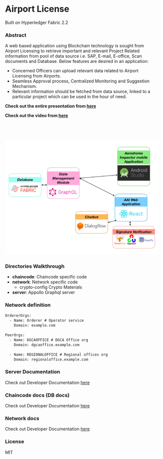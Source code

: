 # Airport License

Built on Hyperledger Fabric 2.2

### Abstract
A web based application using Blockchain technology is sought from Airport Licensing to retrieve important and relevant Project Related information from pool of data source i.e. SAP, E-mail, E-office, Scan documents and Database. Below features are desired in an application: 

- Concerned Officers can upload relevant data related to Airport Licensing from Airports. 
- Seamless Approval process, Centralized Monitoring and Suggestion Mechanism. 
- Relevant information should be fetched from data source, linked to a particular project which can be used in the hour of need.

**Check out the entire presentation from [here](https://bit.ly/3fAnjeA)**

**Check out the video from [here](https://drive.google.com/file/d/1gLuQTiAaS8mhC3pmVI9g24RAh1nJ-VPf/view?usp=sharing)**
<h1 align="center">
<br>
<img src="https://github.com/Shritesh99/airport/blob/master/ss/ss.png" />
</h1>




### Directories Walkthrough

- **chaincode**: Chaincode specific code
- **network**: Network specific code
    - crypto-config Crypto Materials
- **server**: Appollo Graphql server

### Network definition
```
OrdererOrgs:
  - Name: Orderer # Operator service
    Domain: example.com

PeerOrgs:
  - Name: DGCAOFFICE # DGCA Office org
    Domain: dgcaoffice.example.com
    
  - Name: REGIONALOFFICE # Regional offices org
    Domain: regionaloffice.example.com
```

### Server Documentation
Check out Developer Documentation [here](https://github.com/Shritesh99/airport/tree/master/server)

### Chaincode docs (DB docs)
Check out Developer Documentation [here](https://github.com/Shritesh99/airport/tree/master/chaincode)

### Network docs
Check out Developer Documentation [here](https://github.com/Shritesh99/airport/tree/master/network)


### License
MIT
